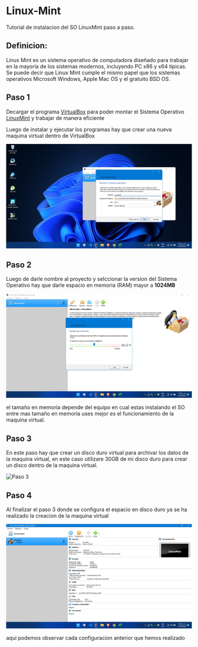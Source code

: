 # Linux-Mint
Tutorial de instalacion del SO LinuxMint paso a paso.

## Definicion: 

Linux Mint es un sistema operativo de computadora diseñado para trabajar en la mayoría de los sistemas modernos, incluyendo PC x86 y x64 típicas. Se puede decir que Linux Mint cumple el mismo papel que los sistemas operativos Microsoft Windows, Apple Mac OS y el gratuito BSD OS.

## Paso 1 

Decargar el programa [VirtualBox](https://www.virtualbox.org/wiki/Downloads) para poder montar el Sistema Operativo [LinuxMint](https://linuxmint.com/download.php) y trabajar de manera eficiente 

Luego de instalar y ejecutar los programas hay que crear una nueva maquina virtual dentro de VirtualBox 

![Paso 1](img/Inicio%20Paso%201.jpeg)


## Paso 2

Luego de darle nombre al proyecto y selccionar la version del Sistema Operativo hay que darle espacio en memoria (RAM) mayor a __1024MB__ 

![Paso 2](img/Ram%20paso%202.jpeg) 

el tamaño en memoria depende del equipo en cual estas instalando el SO entre mas tamaño en memoria uses mejor es el funcionamiento de la maquina virtual.

## Paso 3

En este paso hay que crear un disco duro virtual para archivar los datos de la maquina virtual, en este caso utilizare 30GB de mi disco duro para crear un disco dentro de la maquina virtual.

![Paso 3](Img/Tama%C3%B1o%20en%20disco%20duro.jpeg) 

## Paso 4

Al finalizar el paso 3 donde se configura el espacio en disco duro ya se ha realizado la creacion de la maquina virtual 

![Paso 4](img/Interfaz%20pas%203.jpeg) 

aqui podemos observar cada configuracion anterior que hemos realizado 



